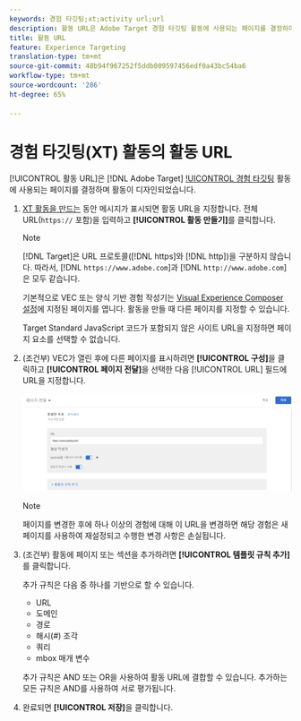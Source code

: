```yaml
---
keywords: 경험 타깃팅;xt;activity url;url
description: 활동 URL은 Adobe Target 경험 타깃팅 활동에 사용되는 페이지를 결정하며 활동이 디자인될 때 VEC(Visual Experience Composer) 또는 양식 기반 경험 작성기에서 열립니다.
title: 활동 URL
feature: Experience Targeting
translation-type: tm+mt
source-git-commit: 48b94f967252f5ddb009597456edf0a43bc54ba6
workflow-type: tm+mt
source-wordcount: '286'
ht-degree: 65%

---
```



# 경험 타깃팅(XT) 활동의 활동 URL

[!UICONTROL 활동 URL]은 [!DNL Adobe Target] [!UICONTROL 경험 타깃팅](XT) 활동에 사용되는 페이지를 결정하며 활동이 디자인되었습니다.

1. [XT 활동을 만드는](/help/c-activities/t-experience-target/t-xt-create/xt-create.md) 동안 메시지가 표시되면 활동 URL을 지정합니다. 전체 URL(`https://` 포함)을 입력하고 **[!UICONTROL 활동 만들기]**&#x200B;를 클릭합니다.

   >[!NOTE]
   >
   >[!DNL Target]은 URL 프로토콜([!DNL https]와 [!DNL http])을 구분하지 않습니다. 따라서, [!DNL `https://www.adobe.com`]과 [!DNL `http://www.adobe.com`]은 모두 같습니다.
   >
   >기본적으로 VEC 또는 양식 기반 경험 작성기는 [Visual Experience Composer 설정](/help/administrating-target/visual-experience-composer-set-up.md)에 지정된 페이지를 엽니다. 활동을 만들 때 다른 페이지를 지정할 수 있습니다.
   >
   >Target Standard JavaScript 코드가 포함되지 않은 사이트 URL을 지정하면 페이지 요소를 선택할 수 없습니다.

1. (조건부) VEC가 열린 후에 다른 페이지를 표시하려면 **[!UICONTROL 구성]**&#x200B;을 클릭하고 **[!UICONTROL 페이지 전달]**&#x200B;을 선택한 다음 [!UICONTROL URL] 필드에 URL을 지정합니다.

   ![페이지 전달 대화 상자](/help/c-activities/t-experience-target/t-xt-create/assets/url-config-new.png)

   >[!NOTE]
   >
   >페이지를 변경한 후에 하나 이상의 경험에 대해 이 URL을 변경하면 해당 경험은 새 페이지를 사용하여 재설정되고 수행한 변경 사항은 손실됩니다.

1. (조건부) 활동에 페이지 또는 섹션을 추가하려면 **[!UICONTROL 템플릿 규칙 추가]**&#x200B;를 클릭합니다.

   추가 규칙은 다음 중 하나를 기반으로 할 수 있습니다.

   * URL
   * 도메인
   * 경로
   * 해시(#) 조각
   * 쿼리
   * mbox 매개 변수

   추가 규칙은 AND 또는 OR을 사용하여 활동 URL에 결합할 수 있습니다. 추가하는 모든 규칙은 AND를 사용하여 서로 평가됩니다.

1. 완료되면 **[!UICONTROL 저장]**&#x200B;을 클릭합니다.